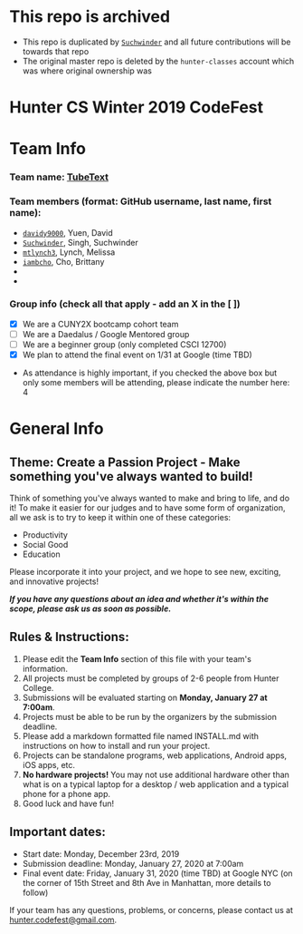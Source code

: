 # This repo is archived
- This repo is duplicated by [`Suchwinder`](https://github.com/Suchwinder) and all future contributions will be towards that repo
- The original master repo is deleted by the `hunter-classes` account which was where original ownership was

# Hunter CS Winter 2019 CodeFest

# Team Info
### Team name: [TubeText](https://tube-text.herokuapp.com/)
### Team members (format: GitHub username, last name, first name):
- [`davidy9000`](https://github.com/davidy9000), Yuen, David
- [`Suchwinder`](https://github.com/Suchwinder), Singh, Suchwinder
- [`mtlynch3`](https://github.com/mtlynch3), Lynch, Melissa
- [`iambcho`](https://github.com/iambcho), Cho, Brittany
- 
- 

### Group info (check all that apply - add an X in the [ ])
- [X] We are a CUNY2X bootcamp cohort team
- [ ] We are a Daedalus / Google Mentored group
- [ ] We are a beginner group (only completed CSCI 12700)
- [X] We plan to attend the final event on 1/31 at Google (time TBD)
- As attendance is highly important, if you checked the above box but only some members will be attending, please indicate the number here: 4

# General Info
## Theme: Create a Passion Project - Make something you've always wanted to build!
Think of something you've always wanted to make and bring to life, and do it! To make it easier for our judges and to have some form of organization, all we ask is to try to keep it within one of these categories:
-   Productivity
-   Social Good
-   Education
    
Please incorporate it into your project, and we hope to see new, exciting, and innovative projects!

*__If you have any questions about an idea and whether it's within the scope, please ask us as soon as possible.__*

## Rules & Instructions:

1. Please edit the **Team Info** section of this file with your team's information.
2. All projects must be completed by groups of 2-6 people from Hunter College.
3. Submissions will be evaluated starting on **Monday, January 27 at 7:00am**.
4. Projects must be able to be run by the organizers by the submission deadline.
5. Please add a markdown formatted file named INSTALL.md with instructions on how to install and run your project. 
6. Projects can be standalone programs, web applications, Android apps,  iOS apps, etc.
7. **No hardware projects!** You may not use additional hardware other than what is on a typical laptop for a desktop / web application and a typical phone for a phone app.
8. Good luck and have fun!

## Important dates:
- Start date: Monday, December 23rd, 2019
- Submission deadline: Monday, January 27, 2020 at 7:00am
- Final event date: Friday, January 31, 2020 (time TBD) at Google NYC (on the corner of 15th Street and 8th Ave in Manhattan, more details to follow)

If your team has any questions, problems, or concerns, please contact us at hunter.codefest@gmail.com.
